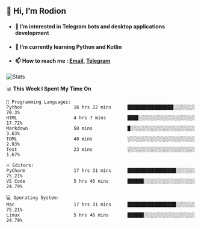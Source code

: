 ## 👋 Hi, I’m Rodion
- #### 👀 I’m interested in Telegram bots and desktop applications development
- #### 🌱 I’m currently learning Python and Kotlin
- #### 📫 How to reach me : [Email](mailto:me@lavn.ml), [Telegram](https://t.me/fast_geek)

![Stats](https://github-readme-stats.vercel.app/api?username=fast-geek&show_icons=true&theme=react&hide=issues&count_private=true&layout=compact)


<!--START_SECTION:waka-->
📊 **This Week I Spent My Time On** 

```text
💬 Programming Languages: 
Python                   16 hrs 22 mins      █████████████████░░░░░░░░   70.3% 
HTML                     4 hrs 7 mins        ████░░░░░░░░░░░░░░░░░░░░░   17.72% 
Markdown                 50 mins             █░░░░░░░░░░░░░░░░░░░░░░░░   3.63% 
TOML                     40 mins             ░░░░░░░░░░░░░░░░░░░░░░░░░   2.93% 
Text                     23 mins             ░░░░░░░░░░░░░░░░░░░░░░░░░   1.67%

🔥 Editors: 
PyCharm                  17 hrs 31 mins      ██████████████████░░░░░░░   75.21% 
VS Code                  5 hrs 46 mins       ██████░░░░░░░░░░░░░░░░░░░   24.79%

💻 Operating System: 
Mac                      17 hrs 31 mins      ██████████████████░░░░░░░   75.21% 
Linux                    5 hrs 46 mins       ██████░░░░░░░░░░░░░░░░░░░   24.79%

```


<!--END_SECTION:waka-->
